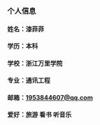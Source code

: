 ### 个人信息
#### 姓名：漆菲菲
#### 学历：本科
#### 学校：浙江万里学院
#### 专业：通讯工程
#### 邮箱：1953844607@qq.com
#### 爱好：旅游 看书 听音乐
